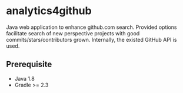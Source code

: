 # analytics4github
Java web application to enhance github.com search.
Provided options facilitate search of new perspective projects with good commits/stars/contributors grown.
Internally, the existed GitHub API is used.

## Prerequisite

* Java 1.8
* Gradle >= 2.3

